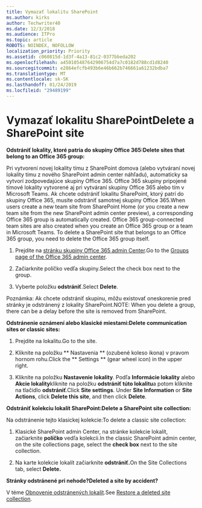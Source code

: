```yaml
---
title: Vymazať lokalitu SharePoint
ms.author: kirks
author: Techwriter40
ms.date: 12/3/2018
ms.audience: ITPro
ms.topic: article
ROBOTS: NOINDEX, NOFOLLOW
localization_priority: Priority
ms.assetid: c060815d-1d3f-4a13-81c2-0377bbeda202
ms.openlocfilehash: a450105487642906754d7a7c0182d788cd1d8240
ms.sourcegitcommit: e2864efcfb493b6e46b662b746661a61232bdba7
ms.translationtype: MT
ms.contentlocale: sk-SK
ms.lasthandoff: 01/24/2019
ms.locfileid: "29489199"
---
```

# <a name="delete-a-sharepoint-site"></a><span data-ttu-id="610f9-102">Vymazať lokalitu SharePoint</span><span class="sxs-lookup"><span data-stu-id="610f9-102">Delete a SharePoint site</span></span>

 <span data-ttu-id="610f9-103">**Odstrániť lokality, ktoré patria do skupiny Office 365:**</span><span class="sxs-lookup"><span data-stu-id="610f9-103">**Delete sites that belong to an Office 365 group:**</span></span>
  
<span data-ttu-id="610f9-p101">Pri vytvorení novej lokality tímu z SharePoint domova (alebo vytváraní novej lokality tímu z nového SharePoint admin center náhľadu), automaticky sa vytvorí zodpovedajúce skupiny Office 365. Office 365 skupiny pripojené tímové lokality vytvorené aj pri vytváraní skupiny Office 365 alebo tím v Microsoft Teams. Ak chcete odstrániť lokalitu SharePoint, ktorý patrí do skupiny Office 365, musíte odstrániť samotnej skupiny Office 365.</span><span class="sxs-lookup"><span data-stu-id="610f9-p101">When users create a new team site from SharePoint Home (or you create a new team site from the new SharePoint admin center preview), a corresponding Office 365 group is automatically created. Office 365 group-connected team sites are also created when you create an Office 365 group or a team in Microsoft Teams. To delete a SharePoint site that belongs to an Office 365 group, you need to delete the Office 365 group itself.</span></span> 
  
1. <span data-ttu-id="610f9-107">Prejdite na [stránku skupiny Office 365 admin Center](https://portal.office.com/adminportal/home#/groups).</span><span class="sxs-lookup"><span data-stu-id="610f9-107">Go to the [Groups page of the Office 365 admin center](https://portal.office.com/adminportal/home#/groups).</span></span>
  
2. <span data-ttu-id="610f9-108">Začiarknite políčko vedľa skupiny.</span><span class="sxs-lookup"><span data-stu-id="610f9-108">Select the check box next to the group.</span></span>
  
3. <span data-ttu-id="610f9-109">Vyberte položku **odstrániť**.</span><span class="sxs-lookup"><span data-stu-id="610f9-109">Select **Delete**.</span></span> 
  
<span data-ttu-id="610f9-110">Poznámka: Ak chcete odstrániť skupinu, môžu existovať oneskorenie pred stránky je odstránený z lokality SharePoint.</span><span class="sxs-lookup"><span data-stu-id="610f9-110">NOTE: When you delete a group, there can be a delay before the site is removed from SharePoint.</span></span>
  
 <span data-ttu-id="610f9-111">**Odstránenie oznámení alebo klasické miestami:**</span><span class="sxs-lookup"><span data-stu-id="610f9-111">**Delete communication sites or classic sites:**</span></span>
  
1. <span data-ttu-id="610f9-112">Prejdite na lokalitu.</span><span class="sxs-lookup"><span data-stu-id="610f9-112">Go to the site.</span></span>
  
2. <span data-ttu-id="610f9-113">Kliknite na položku \*\* Nastavenia \*\* (ozubené koleso ikona) v pravom hornom rohu.</span><span class="sxs-lookup"><span data-stu-id="610f9-113">Click the \*\* Settings \*\* (gear wheel icon) in the upper right.</span></span> 
  
3. <span data-ttu-id="610f9-p102">Kliknite na položku **Nastavenie lokality**. Podľa **Informácie lokality** alebo **Akcie lokality**kliknite na položku **odstrániť túto lokalitu**a potom kliknite na tlačidlo **odstrániť**.</span><span class="sxs-lookup"><span data-stu-id="610f9-p102">Click **Site settings**. Under **Site Information** or **Site Actions**, click **Delete this site**, and then click **Delete**.</span></span> 
  
 <span data-ttu-id="610f9-116">**Odstrániť kolekciu lokalít SharePoint:**</span><span class="sxs-lookup"><span data-stu-id="610f9-116">**Delete a SharePoint site collection:**</span></span>
  
<span data-ttu-id="610f9-117">Na odstránenie tejto klasickej kolekcie:</span><span class="sxs-lookup"><span data-stu-id="610f9-117">To delete a classic site collection:</span></span>
  
1. <span data-ttu-id="610f9-118">Klasické SharePoint admin Center, na stránke kolekcie lokalít, začiarknite **políčko** vedľa kolekcii.</span><span class="sxs-lookup"><span data-stu-id="610f9-118">In the classic SharePoint admin center, on the site collections page, select the **check box** next to the site collection.</span></span> 
  
2. <span data-ttu-id="610f9-119">Na karte kolekcie lokalít začiarknite **odstrániť.**</span><span class="sxs-lookup"><span data-stu-id="610f9-119">On the Site Collections tab, select **Delete.**</span></span>
  
 <span data-ttu-id="610f9-120">**Stránky odstránené pri nehode?**</span><span class="sxs-lookup"><span data-stu-id="610f9-120">**Deleted a site by accident?**</span></span>
  
<span data-ttu-id="610f9-121">V téme [Obnovenie odstránených lokalít](https://go.microsoft.com/fwlink/?linkid=867660).</span><span class="sxs-lookup"><span data-stu-id="610f9-121">See [Restore a deleted site collection](https://go.microsoft.com/fwlink/?linkid=867660).</span></span>
  


